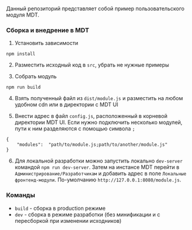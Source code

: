 Данный репозиторий представляет собой пример пользовательского модуля MDT.

### Сборка и внедрение в MDT

1. Установить зависимости

```
npm install
```

2. Разместить исходный код в `src`, убрать не нужные примеры

3. Собрать модуль

```
npm run build
```

4. Взять полученный файл из `dist/module.js` и разместить на любом удобном cdn или в директории с MDT UI

5. Внести адрес в файл `config.js`, расположенный в корневой директории MDT UI. Если нужно подключить несколько модулей, пути к ним разделяются с помощью символа `;`

```
{
	"modules":  "path/to/module.js;path/to/another/module.js"
}
```

6. Для локальной разработки можно запустить локально `dev-server` командой `npm run dev-server`. Затем на инстансе MDT перейти в `Администрирование/Разработчикам` и добавить адрес в поле `Локальные фронтенд-модули`. По-умолчанию `http://127.0.0.1:8080/module.js`.

### Команды

-   `build` - сборка в production режиме
-   `dev` - сборка в режиме разработки (без минификации и с пересборкой при изменении исходников)
